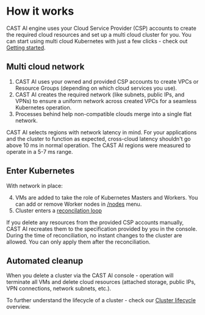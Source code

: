 # How it works

CAST AI engine uses your Cloud Service Provider (CSP) accounts to create the required cloud resources and set up a multi cloud cluster for you. You can start using multi cloud Kubernetes with just a few clicks - check out [Getting started](https://github.com/v1dm45/docs/blob/main/docs/getting-started.md#overview).

## Multi cloud network

1. CAST AI uses your owned and provided CSP accounts to create VPCs or Resource Groups (depending on which cloud services you use).
2. CAST AI creates the required network (like subnets, public IPs, and VPNs) to ensure a uniform network across created VPCs for a seamless Kubernetes operation.
3. Processes behind help non-compatible clouds merge into a single flat network.

CAST AI selects regions with network latency in mind. For your applications and the cluster to function as expected, cross-cloud latency shouldn't go above 10 ms in normal operation. The CAST AI regions were measured to operate in a 5-7 ms range.

## Enter Kubernetes

With network in place:

4. VMs are added to take the role of Kubernetes Masters and Workers. You can add or remove Worker nodes in [/nodes](https://github.com/v1dm45/docs/blob/main/docs/Dashboard%20Overview/Overview.md#nodes) menu. 
6. Cluster enters a [reconcilation loop](https://github.com/v1dm45/docs/blob/main/docs/concepts%20and%20schemes/architecture-overview.md#2-reconciliation--healing)

If you delete any resources from the provided CSP accounts manually, CAST AI recreates them to the specification provided by you in the console. During the time of reconciliation, no instant changes to the cluster are allowed. You can only apply them after the reconciliation.

## Automated cleanup

When you delete a cluster via the CAST AI console - operation will terminate all VMs and delete cloud resources (attached storage, public IPs, VPN connections, network subnets, etc.).

To further understand the lifecycle of a cluster - check our [Cluster lifecycle](https://github.com/v1dm45/docs/blob/main/docs/concepts%20and%20schemes/architecture-overview.md#cluster-lifecycle) overview.
